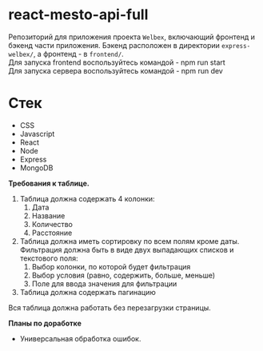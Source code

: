 # react-mesto-api-full
Репозиторий для приложения проекта `Welbex`, включающий фронтенд и бэкенд части приложения. Бэкенд расположен в директории `express-welbex/`, а фронтенд - в `frontend/`.  
Для запуска frontend воспользуйтесь командой - npm run start  
Для запуска сервера воспользуйтесь командой - npm run dev  


# Стек
- CSS
- Javascript
- React
- Node
- Express
- MongoDB

**Требования к таблице.**

1. Таблица должна содержать 4 колонки:
    1) Дата
    2) Название
    3) Количество
    4) Расстояние
2. Таблица должна иметь сортировку по всем полям кроме даты. Фильтрация должна быть в виде двух выпадающих списков и текстового поля:
    1) Выбор колонки, по которой будет фильтрация
    2) Выбор условия (равно, содержить, больше, меньше)
    3) Поле для ввода значения для фильтрации
3. Таблица должна содержать пагинацию

Вся таблица должна работать без перезагрузки страницы.

**Планы по доработке**
- Универсальная обработка ошибок.

